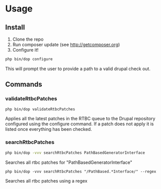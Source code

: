 # Usage

## Install
1. Clone the repo
2. Run composer update (see <http://getcomposer.org>)
3. Configure it!

```bash
php bin/dop configure
```
This will prompt the user to provide a path to a valid drupal check out.

## Commands

### validateRtbcPatches


```bash
php bin/dop validateRtbcPatches
```
Applies all the latest patches in the RTBC queue to the Drupal repository configured using the configure command. If a patch does not apply it is listed once everything has been checked.

### searchRtbcPatches

```bash
php bin/dop -vvv searchRtbcPatches PathBasedGeneratorInterface
```
Searches all rtbc patches for "PathBasedGeneratorInterface"


```
php bin/dop -vvv searchRtbcPatches "/PathBased.*Interface/" --regex
```
Searches all rtbc patches using a regex
